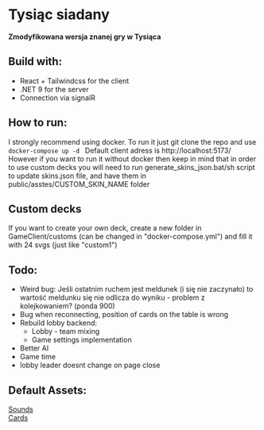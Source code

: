 # Tysiąc siadany
**Zmodyfikowana wersja znanej gry w Tysiąca**

## Build with:
* React + Tailwindcss for the client
* .NET 9 for the server
* Connection via signalR

## How to run:
I strongly recommend using docker. To run it just git clone the repo and use ```docker-compose up -d ``` Default client adress is http://localhost:5173/
However if you want to run it without docker then keep in mind that in order to use custom decks you will need to run generate_skins_json.bat/sh script to update skins.json file, and have them in public/asstes/CUSTOM_SKIN_NAME folder
## Custom decks
If you want to create your own deck, create a new folder in GameClient/customs (can be changed in "docker-compose.yml") and fill it with 24 svgs (just like "custom1")
## Todo:
* Weird bug: Jeśli ostatnim ruchem jest meldunek (i się nie zaczynało) to wartość meldunku się nie odlicza do wyniku - problem z kolejkowaniem? (ponda 900)
* Bug when reconnecting, position of cards on the table is wrong
* Rebuild lobby backend:
    - Lobby - team mixing
    - Game settings implementation 
* Better AI
* Game time
* lobby leader doesnt change on page close

## Default Assets:
[Sounds](https://pixabay.com) \
[Cards](https://www.me.uk/cards/) 